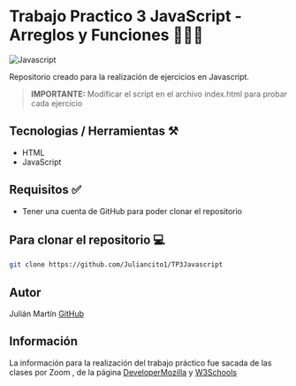 # Trabajo Practico 3 JavaScript - Arreglos y Funciones 👨🏻‍💻

![Javascript](https://upload.wikimedia.org/wikipedia/commons/thumb/9/99/Unofficial_JavaScript_logo_2.svg/640px-Unofficial_JavaScript_logo_2.svg.png)

Repositorio creado para la realización de ejercicios en Javascript.

>**IMPORTANTE:** Modificar el script en el archivo index.html para probar cada ejercicio
## Tecnologias / Herramientas ⚒️

- HTML
- JavaScript

## Requisitos ✅
- Tener una cuenta de GitHub para poder clonar el repositorio

## Para clonar el repositorio 💻

```bash
git clone https://github.com/Juliancito1/TP3Javascript
```

## Autor 
Julián Martín [GitHub](https://github.com/Juliancito1)

## Información
La información para la realización del trabajo práctico fue sacada de las clases por Zoom , de la página [DeveloperMozilla](https://developer.mozilla.org/es/) y [W3Schools](https://www.w3schools.com/js/)